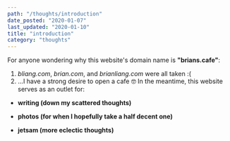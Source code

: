 ```yaml
---
path: "/thoughts/introduction"
date_posted: "2020-01-07"
last_updated: "2020-01-10"
title: "introduction"
category: "thoughts"
---
```


For anyone wondering why this website's domain name is **"brians.cafe"**:

1. _bliang.com_, _brian.com_, and _brianliang.com_ were all taken :(
2. ...I have a strong desire to open a cafe 🤓
In the meantime, this website serves as an outlet for:

- **writing (down my scattered thoughts)**

- **photos (for when I hopefully take a half decent one)**

- **jetsam (more eclectic thoughts)**
